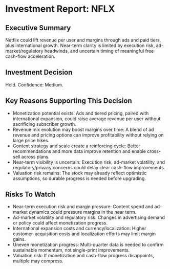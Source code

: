 # Investment Report: NFLX
## Executive Summary
Netflix could lift revenue per user and margins through ads and paid tiers, plus international growth. Near-term clarity is limited by execution risk, ad-market/regulatory headwinds, and uncertain timing of meaningful free cash-flow acceleration.

## Investment Decision
Hold. Confidence: Medium.

## Key Reasons Supporting This Decision
- Monetization potential exists: Ads and tiered pricing, paired with international expansion, could raise average revenue per user without sacrificing subscriber growth.
- Revenue mix evolution may boost margins over time: A blend of ad revenue and pricing options can improve profitability without relying on large price hikes.
- Content strategy and scale create a reinforcing cycle: Better recommendations and more data improve retention and enable cross-sell across plans.
- Near-term visibility is uncertain: Execution risk, ad-market volatility, and regulatory/privacy concerns could delay clear cash-flow improvements.
- Valuation risk remains: The stock may already reflect optimistic assumptions, so durable progress is needed before upgrading.

## Risks To Watch
- Near-term execution risk and margin pressure: Content spend and ad-market dynamics could pressure margins in the near term.
- Ad-market volatility and regulatory risk: Changes in advertising demand or policy could affect monetization progress.
- International expansion costs and currency/localization: Higher customer-acquisition costs and localization efforts may limit margin gains.
- Uneven monetization progress: Multi-quarter data is needed to confirm sustainable momentum, not single-print improvements.
- Valuation risk: If monetization and cash-flow progress disappoints, multiple may compress.